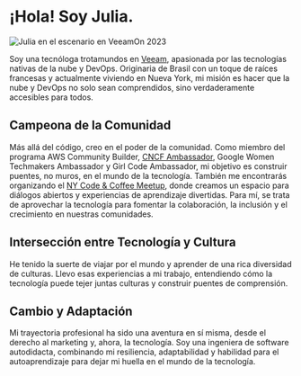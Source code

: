 # ¡Hola! Soy Julia.

![Julia en el escenario en VeeamOn 2023](https://blog-imgs-23.s3.amazonaws.com/veeamon23.jpeg)

Soy una tecnóloga trotamundos en [Veeam](https://www.veeam.com/), apasionada por las tecnologías nativas de la nube y DevOps. Originaria de Brasil con un toque de raíces francesas y actualmente viviendo en Nueva York, mi misión es hacer que la nube y DevOps no solo sean comprendidos, sino verdaderamente accesibles para todos.

## Campeona de la Comunidad
Más allá del código, creo en el poder de la comunidad. Como miembro del programa AWS Community Builder, [CNCF Ambassador](https://www.cncf.io/people/ambassadors/?_sft_lf-country=us&_sft_lf-expertise=non-technical&p=julia-furst-morgado), Google Women Techmakers Ambassador y Girl Code Ambassador, mi objetivo es construir puentes, no muros, en el mundo de la tecnología. También me encontrarás organizando el [NY Code & Coffee Meetup](https://www.newyorkcodeandcoffee.com/), donde creamos un espacio para diálogos abiertos y experiencias de aprendizaje divertidas. Para mí, se trata de aprovechar la tecnología para fomentar la colaboración, la inclusión y el crecimiento en nuestras comunidades.

## Intersección entre Tecnología y Cultura
He tenido la suerte de viajar por el mundo y aprender de una rica diversidad de culturas. Llevo esas experiencias a mi trabajo, entendiendo cómo la tecnología puede tejer juntas culturas y construir puentes de comprensión.

## Cambio y Adaptación
Mi trayectoria profesional ha sido una aventura en sí misma, desde el derecho al marketing y, ahora, la tecnología. Soy una ingeniera de software autodidacta, combinando mi resiliencia, adaptabilidad y habilidad para el autoaprendizaje para dejar mi huella en el mundo de la tecnología.
